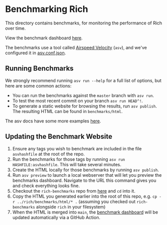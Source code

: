 # Benchmarking Rich

This directory contains benchmarks, for monitoring the performance of Rich over time.

View the benchmark dashboard [here](https://textualize.github.io/rich-benchmarks/).

The benchmarks use a tool called [Airspeed Velocity](https://asv.readthedocs.io/en/stable) (`asv`),
and we've configured it in [asv.conf.json](../asv.conf.json).

## Running Benchmarks

We strongly recommend running `asv run --help` for a full list of options, but
here are some common actions:

* You can run the benchmarks against the `master` branch with `asv run`.
* To test the most recent commit on your branch `asv run HEAD^!`.
* To generate a static website for browsing the results, run `asv publish`. The resulting HTML can be found
  in `benchmarks/html`.

The asv docs have some more examples [here](https://asv.readthedocs.io/en/stable/using.html#benchmarking).

## Updating the Benchmark Website

1. Ensure any tags you wish to benchmark are included in the file `asvhashfile` at the root of the repo.
2. Run the benchmarks for those tags by running `asv run HASHFILE:asvhashfile`. This will take several minutes.
3. Create the HTML locally for those benchmarks by running `asv publish`.
4. Run `asv preview` to launch a local webserver that will let you preview the benchmarks dashboard. Navigate to the URL
   this command gives you and check everything looks fine.
5. Checkout the `rich-benchmarks` repo from [here](https://github.com/Textualize/rich-benchmarks) and `cd` into it.
6. Copy the HTML you generated earlier into the root of this repo, e.g. `cp -r ../rich/benchmarks/html/* .` (assuming
   you checked out `rich-benchmarks` alongside `rich` in your filesystem)
7. When the HTML is merged into `main`, the [benchmark dashboard](https://textualize.github.io/rich-benchmarks/) will be
   updated automatically via a GitHub Action.

